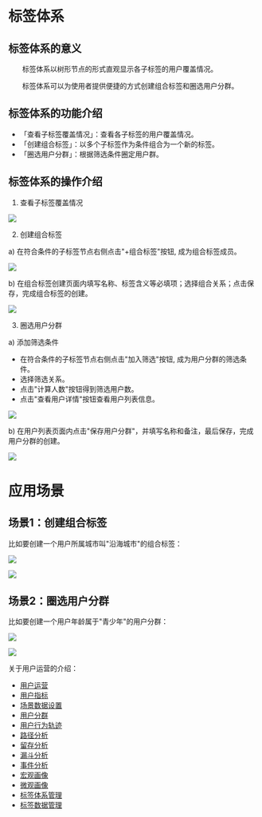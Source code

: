 # 标签体系

## 标签体系的意义
&emsp;&emsp;标签体系以树形节点的形式直观显示各子标签的用户覆盖情况。

&emsp;&emsp;标签体系可以为使用者提供便捷的方式创建组合标签和圈选用户分群。

## 标签体系的功能介绍  
  * 「查看子标签覆盖情况」：查看各子标签的用户覆盖情况。
  * 「创建组合标签」：以多个子标签作为条件组合为一个新的标签。
  * 「圈选用户分群」：根据筛选条件圈定用户群。


## 标签体系的操作介绍  

1. 查看子标签覆盖情况

  ![](/assets/user/tag-system-1.png)

2. 创建组合标签

  a)	在符合条件的子标签节点右侧点击"+组合标签"按钮, 成为组合标签成员。

  ![](/assets/user/tag-system-2.png)  

  b)	在组合标签创建页面内填写名称、标签含义等必填项；选择组合关系；点击保存，完成组合标签的创建。

  ![](/assets/user/tag-system-3.png)    

3. 圈选用户分群

  a)	添加筛选条件
  - 在符合条件的子标签节点右侧点击"加入筛选"按钮, 成为用户分群的筛选条件。
  - 选择筛选关系。
  - 点击"计算人数"按钮得到筛选用户数。
  - 点击"查看用户详情"按钮查看用户列表信息。

  ![](/assets/user/tag-system-4.png)  

  b)	在用户列表页面内点击"保存用户分群"，并填写名称和备注，最后保存，完成用户分群的创建。

  ![](/assets/user/tag-system-5.png)    

# 应用场景

## 场景1：创建组合标签
   比如要创建一个用户所属城市叫"沿海城市"的组合标签：
 
  ![](/assets/user/tag-system-6.png) 

  ![](/assets/user/tag-system-7.png) 

## 场景2：圈选用户分群
   比如要创建一个用户年龄属于"青少年"的用户分群：
 
  ![](/assets/user/tag-system-8.png) 

  ![](/assets/user/tag-system-9.png)     
 


关于用户运营的介绍：
  * [用户运营](user-operation.md)
  * [用户指标](user-quota.md)
  * [场景数据设置](user-operation.md#scene-setting)
  * [用户分群](user-segmentation.md)
  * [用户行为轨迹](user-segmentation.md#behavior-trace)
  * [路径分析](path-analytics.md)
  * [留存分析](retation-analytics.md)
  * [漏斗分析](funnel-analytics.md)
  * [事件分析](event-analytics.md)
  * [宏观画像](macro-portrait.md)
  * [微观画像](micro-portrait.md)
  * [标签体系管理](tag-system-manager.md)  
  * [标签数据管理](tag-data-manager.md)    
